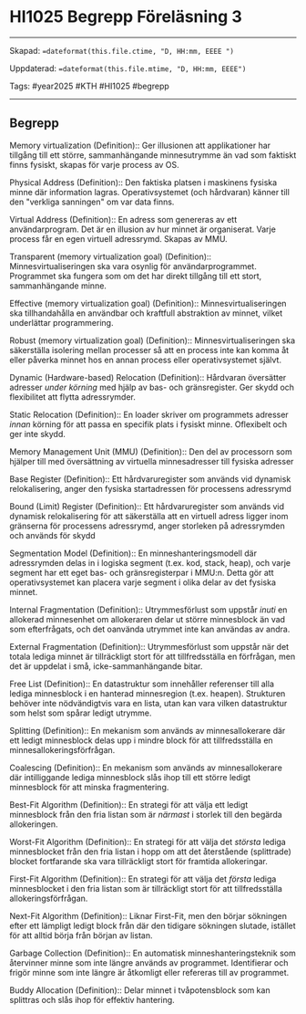 # HI1025 Begrepp Föreläsning 3

---

Skapad: `=dateformat(this.file.ctime, "D, HH:mm, EEEE ")`

Uppdaterad: `=dateformat(this.file.mtime, "D, HH:mm, EEEE")`

Tags: #year2025 #KTH #HI1025 #begrepp

---

## Begrepp

Memory virtualization (Definition):: Ger illusionen att applikationer har tillgång till ett större, sammanhängande minnesutrymme än vad som faktiskt finns fysiskt, skapas för varje process av OS.

Physical Address (Definition):: Den faktiska platsen i maskinens fysiska minne där information lagras. Operativsystemet (och hårdvaran) känner till den "verkliga sanningen" om var data finns.

Virtual Address (Definition):: En adress som genereras av ett användarprogram. Det är en illusion av hur minnet är organiserat. Varje process får en egen virtuell adressrymd. Skapas av MMU.

Transparent (memory virtualization goal) (Definition):: Minnesvirtualiseringen ska vara osynlig för användarprogrammet. Programmet ska fungera som om det har direkt tillgång till ett stort, sammanhängande minne.

Effective (memory virtualization goal) (Definition):: Minnesvirtualiseringen ska tillhandahålla en användbar och kraftfull abstraktion av minnet, vilket underlättar programmering.

Robust (memory virtualization goal) (Definition):: Minnesvirtualiseringen ska säkerställa isolering mellan processer så att en process inte kan komma åt eller påverka minnet hos en annan process eller operativsystemet självt.

Dynamic (Hardware-based) Relocation (Definition):: Hårdvaran översätter adresser _under körning_ med hjälp av bas- och gränsregister. Ger skydd och flexibilitet att flytta adressrymder.

Static Relocation (Definition):: En loader skriver om programmets adresser _innan_ körning för att passa en specifik plats i fysiskt minne. Oflexibelt och ger inte skydd.

Memory Management Unit (MMU) (Definition):: Den del av processorn som hjälper till med översättning av virtuella minnesadresser till fysiska adresser

Base Register (Definition):: Ett hårdvaruregister som används vid dynamisk relokalisering, anger den fysiska startadressen för processens adressrymd

Bound (Limit) Register (Definition):: Ett hårdvaruregister som används vid dynamisk relokalisering för att säkerställa att en virtuell adress ligger inom gränserna för processens adressrymd, anger storleken på adressrymden och används för skydd

Segmentation Model (Definition):: En minneshanteringsmodell där adressrymden delas in i logiska segment (t.ex. kod, stack, heap), och varje segment har ett eget bas- och gränsregisterpar i MMU:n. Detta gör att operativsystemet kan placera varje segment i olika delar av det fysiska minnet.

Internal Fragmentation (Definition):: Utrymmesförlust som uppstår _inuti_ en allokerad minnesenhet om allokeraren delar ut större minnesblock än vad som efterfrågats, och det oanvända utrymmet inte kan användas av andra.

External Fragmentation (Definition):: Utrymmesförlust som uppstår när det totala lediga minnet är tillräckligt stort för att tillfredsställa en förfrågan, men det är uppdelat i små, icke-sammanhängande bitar.

Free List (Definition):: En datastruktur som innehåller referenser till alla lediga minnesblock i en hanterad minnesregion (t.ex. heapen). Strukturen behöver inte nödvändigtvis vara en lista, utan kan vara vilken datastruktur som helst som spårar ledigt utrymme.

Splitting (Definition):: En mekanism som används av minnesallokerare där ett ledigt minnesblock delas upp i mindre block för att tillfredsställa en minnesallokeringsförfrågan.

Coalescing (Definition):: En mekanism som används av minnesallokerare där intilliggande lediga minnesblock slås ihop till ett större ledigt minnesblock för att minska fragmentering.

Best-Fit Algorithm (Definition):: En strategi för att välja ett ledigt minnesblock från den fria listan som är _närmast_ i storlek till den begärda allokeringen.

Worst-Fit Algorithm (Definition):: En strategi för att välja det _största_ lediga minnesblocket från den fria listan i hopp om att det återstående (splittrade) blocket fortfarande ska vara tillräckligt stort för framtida allokeringar.

First-Fit Algorithm (Definition):: En strategi för att välja det _första_ lediga minnesblocket i den fria listan som är tillräckligt stort för att tillfredsställa allokeringsförfrågan.

Next-Fit Algorithm (Definition):: Liknar First-Fit, men den börjar sökningen efter ett lämpligt ledigt block från där den tidigare sökningen slutade, istället för att alltid börja från början av listan.

Garbage Collection (Definition):: En automatisk minneshanteringsteknik som återvinner minne som inte längre används av programmet. Identifierar och frigör minne som inte längre är åtkomligt eller refereras till av programmet.

Buddy Allocation (Definition):: Delar minnet i tvåpotensblock som kan splittras och slås ihop för effektiv hantering.
